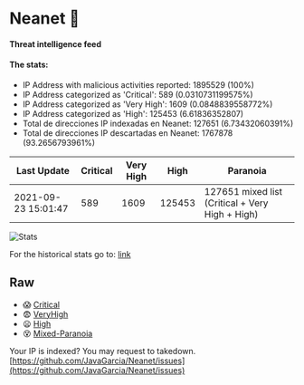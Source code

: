 # Neanet :hocho:
#### Threat intelligence feed
#### The stats:

- IP Address with malicious activities reported: 1895529 (100%)
- IP Address categorized as 'Critical':  589 (0.0310731199575%)
- IP Address categorized as 'Very High':  1609 (0.0848839558772%)
- IP Address categorized as 'High':  125453 (6.61836352807)
- Total de direcciones IP indexadas en Neanet:  127651 (6.73432060391%)
- Total de direcciones IP descartadas en Neanet:  1767878 (93.2656793961%)

| Last Update | Critical | Very High | High | Paranoia |
| --- | --- | --- | --- | --- |
| 2021-09-23 15:01:47 | 589 | 1609 | 125453 | 127651 mixed list (Critical + Very High + High)|

![Stats](https://docs.google.com/spreadsheets/d/e/2PACX-1vSnaNMIXVabIpDJjufMlzH7poXnshF3mgd8Is1g9ytUEzVsP5my4Trn8f-xkoLLQ38xpL3HtmUexLo6/pubchart?oid=501124687&format=image)

For the historical stats go to: [link](/stats.csv)
## Raw
- :scream: [Critical](https://raw.githubusercontent.com/JavaGarcia/Neanet/master/blacklists/neanet_critical.txt)
- :fearful: [VeryHigh](https://raw.githubusercontent.com/JavaGarcia/Neanet/master/blacklists/neanet_veryHigh.txtt)
- :frowning: [High](https://raw.githubusercontent.com/JavaGarcia/Neanet/master/blacklists/neanet_high.txt)
- :dizzy_face: [Mixed-Paranoia](https://raw.githubusercontent.com/JavaGarcia/Neanet/master/blacklists/neanet_all.txt)


Your IP is indexed? You may request to takedown. [https://github.com/JavaGarcia/Neanet/issues](https://github.com/JavaGarcia/Neanet/issues)













































































































































































































































































































































































































































































































































































































































































































































































































































































































































































































































































































































































































































































































































































































































































































































































































































































































































































































































































































































































































































































































































































































































































































































































































































































































































































































































































































































































































































































































































































































































































































































































































































































































































































































































































































































































































































































































































































































































































































































































































































































































































































































































































































































































































































































































































































































































































































































































































































































































































































































































































































































































































































































































































































































































































































































































































































































































































































































































































































































































































































































































































































































































































































































































































































































































































































































































































































































































































































































































































































































































































































































































































































































































































































































































































































































































































































































































































































































































































































































































































































































































































































































































































































































































































































































































































































































































































































































































































































































































































































































































































































































































